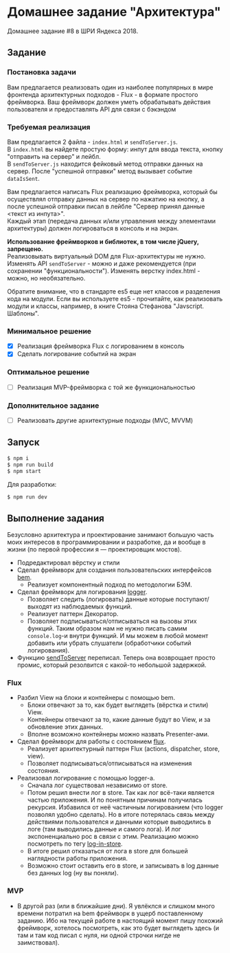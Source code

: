 # Домашнее задание "Архитектура"

Домашнее задание #8 в ШРИ Яндекса 2018.

## Задание

### Постановка задачи

Вам предлагается реализовать один из наиболее популярных в мире фронтенда архитектурных подходов - Flux - в формате простого фреймворка. Ваш фреймворк должен уметь обрабатывать действия пользователя и предоставлять API для связи с бэкэндом

### Требуемая реализация

Вам предлагается 2 файла - `index.html` и `sendToServer.js`.<br>
В `index.html` вы найдете простую форму: инпут для ввода текста, кнопку "отправить на сервер" и лейбл.<br>
В `sendToServer.js` находится фейковый метод отправки данных на сервер. После "успешной отправки" метод вызывает событие `dataIsSent`.

Вам предлагается написать Flux реализацию фреймворка, который бы осуществлял отправку данных на сервер по нажатию на кнопку, а после успешной отправки писал в лейбле "Сервер принял данные <текст из инпута>".<br>
Каждый этап (передача данных и/или управления между элементами архитектуры) должен логироваться в консоль и на экран.

**Использование фреймворков и библиотек, в том числе jQuery, запрещено.**<br>
Реализовывать виртуальный DOM для Flux-архитектуры не нужно. Изменять API `sendToServer` - можно и даже рекомендуется (при сохранении "функциональности"). Изменять верстку index.html - можно, но необязательно.

Обратите внимание, что в стандарте es5 еще нет классов и разделения кода на модули. Если вы используете es5 - прочитайте, как реализовать модули и классы, например, в книге Стояна Стефанова "Javscript. Шаблоны".

### Минимальное решение

- [x] Реализация фреймворка Flux с логированием в консоль
- [x] Сделать логирование событий на экран

### Оптимальное решение

- [ ] Реализация MVP-фреймворка с той же функциональностью

### Дополнительное задание

- [ ] Реализовать другие архитектурные подходы (MVC, MVVM)

## Запуск

```bash
$ npm i
$ npm run build
$ npm start
```

Для разработки:

```bash
$ npm run dev
```

## Выполнение задания

Безусловно архитектура и проектирование занимают большую часть моих интересов в программировании и разработке, да и вообще в жизни (по первой профессии я — проектировщик мостов).

- Подредактировал вёрстку и стили
- Сделал фреймворк для создания пользовательских интерфейсов [bem](https://github.com/ruslankhh/yandex-shri-2018-homework-8/tree/master/packages/bem).
  - Реализует компонентный подход по методологии БЭМ.
- Сделал фреймворк для логирования [logger](https://github.com/ruslankhh/yandex-shri-2018-homework-8/tree/master/packages/logger).
  - Позволяет следить (логировать) данные которые поступают/выходят из наблюдаемых функций.
  - Реализует паттерн Декоратор.
  - Позволяет подписываться/отписываться на вызовы этих функций. Таким образом нам не нужно писать самим `console.log`-и внутри функций. И мы можем в любой момент добавить или убрать слушатели (обработчики событий логирования).
- Функцию [sendToServer](https://github.com/ruslankhh/yandex-shri-2018-homework-8/blob/master/src/utils/sendToServer.js) переписал. Теперь она возврощает просто промис, который резолвится с какой-то небольшой задержкой.

### Flux

- Разбил View на блоки и контейнеры с помощью bem.
  - Блоки отвечают за то, как будет выглядеть (вёрстка и стили) View.
  - Контейнеры отвечают за то, какие данные будут во View, и за обновление этих данных.
  - Вполне возможно контейнеры можно назвать Presenter-ами.
- Сделал фреймворк для работы с состоянием [flux](https://github.com/ruslankhh/yandex-shri-2018-homework-8/tree/master/packages/flux).
  - Реализует архитектурный паттерн Flux (actions, dispatcher, store, view).
  - Позволяет подписываться/отписываться на изменения состояния.
- Реализовал логирование с помощью logger-a.
  - Сначала лог существовал независимо от store.
  - Потом решил внести лог в store. Так как лог всё-таки является частью приложения. И по понятным причинам получилась рекурсия. Избавился от неё частичным логированием (что logger позволял удобно сделать). Но в итоге потерялась связь между действиями пользователся и данными которые выводились в логе (там выводились данные и самого лога). И лог экспоненциально рос в связи с этим. Реализацию можно посмотреть по тегу [log-in-store](https://github.com/ruslankhh/yandex-shri-2018-homework-8/tree/log-in-store).
  - В итоге решил отказаться от лога в store для большей наглядности работы приложения.
  - Возможно стоит оставить его в store, и записывать в log данные без данных log (ну вы поняли).

### MVP

- В другой раз (или в ближайшие дни). Я увлёклся и слишком много времени потратил на bem фреймворк в ущерб поставленному заданию. Ибо на текущей работе в настоящий момент пишу похожий фреймворк, хотелось посмотреть, как это будет выглядеть здесь (и там и там код писал с нуля, ни одной строчки нигде не заимствовал).
